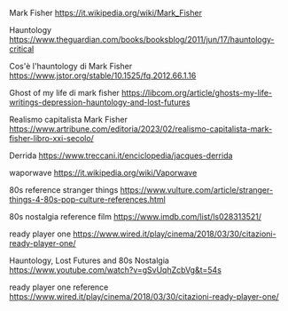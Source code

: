 Mark Fisher
https://it.wikipedia.org/wiki/Mark_Fisher

Hauntology
https://www.theguardian.com/books/booksblog/2011/jun/17/hauntology-critical

Cos'è l'hauntology di Mark Fisher
https://www.jstor.org/stable/10.1525/fq.2012.66.1.16

Ghost of my life di mark fisher
https://libcom.org/article/ghosts-my-life-writings-depression-hauntology-and-lost-futures

Realismo capitalista Mark Fisher
https://www.artribune.com/editoria/2023/02/realismo-capitalista-mark-fisher-libro-xxi-secolo/

Derrida
https://www.treccani.it/enciclopedia/jacques-derrida

waporwave
https://it.wikipedia.org/wiki/Vaporwave

80s reference stranger things
https://www.vulture.com/article/stranger-things-4-80s-pop-culture-references.html

80s nostalgia reference film
https://www.imdb.com/list/ls028313521/

ready player one
https://www.wired.it/play/cinema/2018/03/30/citazioni-ready-player-one/

Hauntology, Lost Futures and 80s Nostalgia
https://www.youtube.com/watch?v=gSvUqhZcbVg&t=54s

ready player one reference
https://www.wired.it/play/cinema/2018/03/30/citazioni-ready-player-one/